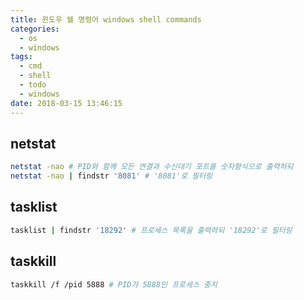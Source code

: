 ```yaml
---
title: 윈도우 쉘 명령어 windows shell commands
categories:
  - os
  - windows
tags:
  - cmd
  - shell
  - todo
  - windows
date: 2018-03-15 13:46:15
---
```



## netstat
```bash
netstat -nao # PID와 함께 모든 연결과 수신대기 포트를 숫자형식으로 출력하되
netstat -nao | findstr '8081' # '8081'로 필터링
```

## tasklist
```bash
tasklist | findstr '18292' # 프로세스 목록을 출력하되 '18292'로 필터링
```

## taskkill
```bash
taskkill /f /pid 5888 # PID가 5888인 프로세스 중지
```

